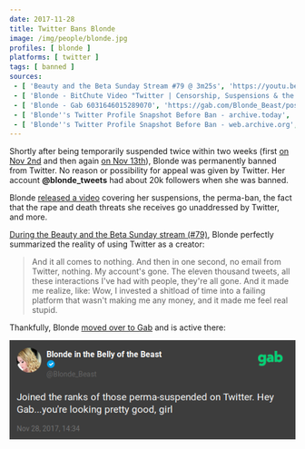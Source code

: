 ```yaml
---
date: 2017-11-28
title: Twitter Bans Blonde
image: /img/people/blonde.jpg
profiles: [ blonde ]
platforms: [ twitter ]
tags: [ banned ]
sources:
 - [ 'Beauty and the Beta Sunday Stream #79 @ 3m25s', 'https://youtu.be/6mq65f2Tpzk?t=205' ]
 - [ 'Blonde - BitChute Video "Twitter | Censorship, Suspensions & the Future"', 'https://www.bitchute.com/video/JC0oI3dxfglk/' ]
 - [ 'Blonde - Gab 6031646015289070', 'https://gab.com/Blonde_Beast/posts/6031646015289070' ]
 - [ 'Blonde''s Twitter Profile Snapshot Before Ban - archive.today', 'https://archive.is/2JHJt' ]
 - [ 'Blonde''s Twitter Profile Snapshot Before Ban - web.archive.org', 'https://web.archive.org/web/20171124222513/https://twitter.com/Blondes_tweets' ]
---
```


Shortly after being temporarily suspended twice within two weeks (first [on Nov 2nd](/events/twitter-suspends-blonde-for-banter/) and then again [on Nov 13th](/events/twitter-suspends-blonde-for-tweeting-about-statistics/)), Blonde was permanently banned from Twitter.
No reason or possibility for appeal was given by Twitter.
Her account **@blonde_tweets** had about 20k followers when she was banned.

Blonde [released a video](https://www.bitchute.com/video/JC0oI3dxfglk/) covering her suspensions, the perma-ban, the fact that the rape and death threats she receives go unaddressed by Twitter, and more.

[During the Beauty and the Beta Sunday stream (#79)](https://youtu.be/6mq65f2Tpzk?t=205), Blonde perfectly summarized the reality of using Twitter as a creator:
> And it all comes to nothing. And then in one second, no email from Twitter, nothing. My account's gone.
> The eleven thousand tweets, all these interactions I've had with people, they're all gone.
> And it made me realize, like: Wow, I invested a shitload of time into a failing platform that wasn't making me any money, and it made me feel real stupid.

Thankfully, Blonde [moved over to Gab](https://gab.com/Blonde_Beast) and is active there:

[![Blonde Announces Her Twitter Ban on Gab](Blonde_Beast@6031646015289070.png)](https://gab.com/Blonde_Beast/posts/6031646015289070)
